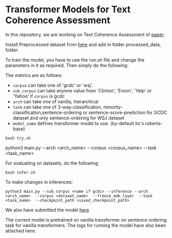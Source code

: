 # Transformer Models for Text Coherence Assessment

In this repository, we are working on Text Coherence Assessment of [paper](https://arxiv.org/abs/2109.02176).

Install Preprocessed dataset from [here](https://iiitaphyd-my.sharepoint.com/:u:/g/personal/devesh_marwah_research_iiit_ac_in/EUx8whb7hHtIhxA_n1CXMXoBk-dDc9TyehyEIc_x5ncMMw?e=OjT59q) and add in folder processed_data, folder.

To train the model, you have to use the run.sh file and change the parameters in it as required. Then simply do the following:

The metrics are as follows:

- `corpus` can take one of 'gcdc' or 'wsj'.
- `sub_corpus` can take anyone value from  'Clinton', 'Enron', 'Yelp' or 'Yahoo' if `corpus` is gcdc
- `arch` can take one of vanilla, hierarchical
- `task` can take one of 3-way-classification, minority-classification,sentence-ordering or sentence-score-prediction for GCDC dataset and only sentence-ordering for WSJ dataset
- `model_name` defines transformer model to use. (by-default its's roberta-base)

```
bash try.sh
```
python3 main.py --arch <arch_name> --corpus <corpus_name>   --task <task_name>

For evaluating on datasets, do the following:

```
bash infer.sh
```
To make changes in inferences:
```
python3 main.py --sub_corpus <name if gcdc> --inference --arch <arch_name>  --corpus <dataset_name>  --freeze_emb_layer  --task <task_name>  --checkpoint_path <saved_checkpoint_path>

```
We also have submitted the model [here](https://iiitaphyd-my.sharepoint.com/:f:/g/personal/devesh_marwah_research_iiit_ac_in/EojD7orR1MVCkRrnJyuW6qMBhlWvWWeWaDz6bIop9_5VSA?e=UZmOAc) 

The current model is pretrained on vanilla transformer on sentence ordering task for vanilla transformers.
The logs for running the model have also been attached here.
